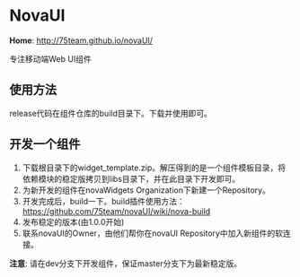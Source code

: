 # NovaUI
**Home**: http://75team.github.io/novaUI/

专注移动端Web UI组件  

## 使用方法
release代码在组件仓库的build目录下。下载并使用即可。

## 开发一个组件

1. 下载根目录下的widget_template.zip。解压得到的是一个组件模板目录，将依赖模块的稳定版拷贝到libs目录下，并在此目录下开发即可。   
2. 为新开发的组件在novaWidgets Organization下新建一个Repository。
3. 开发完成后，build一下。build插件使用方法：https://github.com/75team/novaUI/wiki/nova-build 
4. 发布稳定的版本(由1.0.0开始)
5. 联系novaUI的Owner，由他们帮你在novaUI Repository中加入新组件的软连接。

**注意**: 请在dev分支下开发组件，保证master分支下为最新稳定版。  

